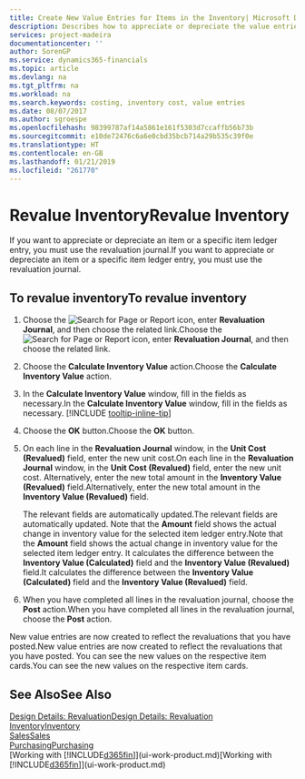 ```yaml
---
title: Create New Value Entries for Items in the Inventory| Microsoft Docs
description: Describes how to appreciate or depreciate the value entries of one or more items in the inventory by posting their current, calculated value.
services: project-madeira
documentationcenter: ''
author: SorenGP
ms.service: dynamics365-financials
ms.topic: article
ms.devlang: na
ms.tgt_pltfrm: na
ms.workload: na
ms.search.keywords: costing, inventory cost, value entries
ms.date: 08/07/2017
ms.author: sgroespe
ms.openlocfilehash: 98399787af14a5861e161f5303d7ccaffb56b73b
ms.sourcegitcommit: e10de72476c6a6e0cbd35bcb714a29b535c39f0e
ms.translationtype: HT
ms.contentlocale: en-GB
ms.lasthandoff: 01/21/2019
ms.locfileid: "261770"
---
```

# <a name="revalue-inventory"></a><span data-ttu-id="eedaa-103">Revalue Inventory</span><span class="sxs-lookup"><span data-stu-id="eedaa-103">Revalue Inventory</span></span>
<span data-ttu-id="eedaa-104">If you want to appreciate or depreciate an item or a specific item ledger entry, you must use the revaluation journal.</span><span class="sxs-lookup"><span data-stu-id="eedaa-104">If you want to appreciate or depreciate an item or a specific item ledger entry, you must use the revaluation journal.</span></span>

## <a name="to-revalue-inventory"></a><span data-ttu-id="eedaa-105">To revalue inventory</span><span class="sxs-lookup"><span data-stu-id="eedaa-105">To revalue inventory</span></span>
1. <span data-ttu-id="eedaa-106">Choose the ![Search for Page or Report](media/ui-search/search_small.png "Search for Page or Report icon") icon, enter **Revaluation Journal**, and then choose the related link.</span><span class="sxs-lookup"><span data-stu-id="eedaa-106">Choose the ![Search for Page or Report](media/ui-search/search_small.png "Search for Page or Report icon") icon, enter **Revaluation Journal**, and then choose the related link.</span></span>
2. <span data-ttu-id="eedaa-107">Choose the **Calculate Inventory Value** action.</span><span class="sxs-lookup"><span data-stu-id="eedaa-107">Choose the **Calculate Inventory Value** action.</span></span>
3. <span data-ttu-id="eedaa-108">In the **Calculate Inventory Value** window, fill in the fields as necessary.</span><span class="sxs-lookup"><span data-stu-id="eedaa-108">In the **Calculate Inventory Value** window, fill in the fields as necessary.</span></span> [!INCLUDE [tooltip-inline-tip](includes/tooltip-inline-tip_md.md)]
4. <span data-ttu-id="eedaa-109">Choose the **OK** button.</span><span class="sxs-lookup"><span data-stu-id="eedaa-109">Choose the **OK** button.</span></span>
5. <span data-ttu-id="eedaa-110">On each line in the **Revaluation Journal** window, in the **Unit Cost (Revalued)** field, enter the new unit cost.</span><span class="sxs-lookup"><span data-stu-id="eedaa-110">On each line in the **Revaluation Journal** window, in the **Unit Cost (Revalued)** field, enter the new unit cost.</span></span> <span data-ttu-id="eedaa-111">Alternatively, enter the new total amount in the **Inventory Value (Revalued)** field.</span><span class="sxs-lookup"><span data-stu-id="eedaa-111">Alternatively, enter the new total amount in the **Inventory Value (Revalued)** field.</span></span>

    <span data-ttu-id="eedaa-112">The relevant fields are automatically updated.</span><span class="sxs-lookup"><span data-stu-id="eedaa-112">The relevant fields are automatically updated.</span></span> <span data-ttu-id="eedaa-113">Note that the **Amount** field shows the actual change in inventory value for the selected item ledger entry.</span><span class="sxs-lookup"><span data-stu-id="eedaa-113">Note that the **Amount** field shows the actual change in inventory value for the selected item ledger entry.</span></span> <span data-ttu-id="eedaa-114">It calculates the difference between the **Inventory Value (Calculated)** field and the **Inventory Value (Revalued)** field.</span><span class="sxs-lookup"><span data-stu-id="eedaa-114">It calculates the difference between the **Inventory Value (Calculated)** field and the **Inventory Value (Revalued)** field.</span></span>
6. <span data-ttu-id="eedaa-115">When you have completed all lines in the revaluation journal, choose the **Post** action.</span><span class="sxs-lookup"><span data-stu-id="eedaa-115">When you have completed all lines in the revaluation journal, choose the **Post** action.</span></span>

<span data-ttu-id="eedaa-116">New value entries are now created to reflect the revaluations that you have posted.</span><span class="sxs-lookup"><span data-stu-id="eedaa-116">New value entries are now created to reflect the revaluations that you have posted.</span></span> <span data-ttu-id="eedaa-117">You can see the new values on the respective item cards.</span><span class="sxs-lookup"><span data-stu-id="eedaa-117">You can see the new values on the respective item cards.</span></span>

## <a name="see-also"></a><span data-ttu-id="eedaa-118">See Also</span><span class="sxs-lookup"><span data-stu-id="eedaa-118">See Also</span></span>
[<span data-ttu-id="eedaa-119">Design Details: Revaluation</span><span class="sxs-lookup"><span data-stu-id="eedaa-119">Design Details: Revaluation</span></span>](design-details-revaluation.md)  
[<span data-ttu-id="eedaa-120">Inventory</span><span class="sxs-lookup"><span data-stu-id="eedaa-120">Inventory</span></span>](inventory-manage-inventory.md)  
[<span data-ttu-id="eedaa-121">Sales</span><span class="sxs-lookup"><span data-stu-id="eedaa-121">Sales</span></span>](sales-manage-sales.md)  
[<span data-ttu-id="eedaa-122">Purchasing</span><span class="sxs-lookup"><span data-stu-id="eedaa-122">Purchasing</span></span>](purchasing-manage-purchasing.md)  
<span data-ttu-id="eedaa-123">[Working with [!INCLUDE[d365fin](includes/d365fin_md.md)]](ui-work-product.md)</span><span class="sxs-lookup"><span data-stu-id="eedaa-123">[Working with [!INCLUDE[d365fin](includes/d365fin_md.md)]](ui-work-product.md)</span></span>
